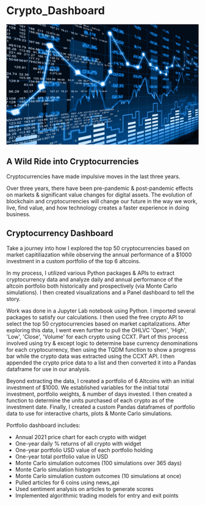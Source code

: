 # Crypto_Dashboard

![An Image of crypto trading](ss-crypto-future.jpg)

## A Wild Ride into Cryptocurrencies

Cryptocurrencies have made impulsive moves in the last three years.

Over three years, there have been pre-pandemic & post-pandemic effects on markets & significant value changes for digital assets. The evolution of blockchain and cryptocurrencies will change our future in the way we work, live, find value, and how technology creates a faster experience in doing business.

## Cryptocurrency Dashboard

Take a journey into how I explored the top 50 cryptocurrencies based on market capitiliazation while observing the annual performance of a $1000 investment in a custom portfolio of the top 6 altcoins.

In my process, I utilized various Python packages & APIs to extract cryptocurrency data and analyze daily and annual performance of the altcoin portfolio both historically and prospectively (via Monte Carlo simulations).  I then created visualizations and a Panel dashboard to tell the story.

Work was done in a Jupyter Lab notebook using Python. I imported several packages to satisfy our calculations. I then used the free crypto API to select the top 50 cryptocurrencies based on market capitalizations. After exploring this data, I went even further to pull the OHLVC 'Open', 'High', 'Low', 'Close', 'Volume' for each crypto using CCXT. Part of this process involved using try & except logic to determine base currency denominations for each cryptocurrency, then using the TQDM function to show a progress bar while the crypto data was extracted using the CCXT API.  I then appended the crypto price data to a list and then converted it into a Pandas dataframe for use in our analysis.

Beyond extracting the data, I created a portfolio of 6 Altcoins with an initial investment of $1000. We established variables for the initial total investment, portfolio weights, & number of days invested. I then created a function to determine the units purchased of each crypto as of the investment date. Finally, I created a custom Pandas dataframes of portfolio data to use for interactive charts, plots & Monte Carlo simulations.


Portfolio dashboard includes:

- Annual 2021 price chart for each crypto with widget
- One-year daily % returns of all crypto with widget
- One-year portfolio USD value of each portfolio holding
- One-year total portfolio value in USD
- Monte Carlo simulation outcomes (100 simulations over 365 days)
- Monte Carlo simulation histogram
- Monte Carlo simulation custom outcomes (10 simulations at once)
- Pulled articles for 6 coins using news_api
- Used sentiment analysis on articles to generate scores  
- Implemented algorithmic trading models for entry and exit points
